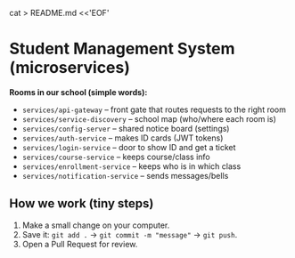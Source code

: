 





cat > README.md <<'EOF'
# Student Management System (microservices)

**Rooms in our school (simple words):**
- `services/api-gateway` – front gate that routes requests to the right room
- `services/service-discovery` – school map (who/where each room is)
- `services/config-server` – shared notice board (settings)
- `services/auth-service` – makes ID cards (JWT tokens)
- `services/login-service` – door to show ID and get a ticket
- `services/course-service` – keeps course/class info
- `services/enrollment-service` – keeps who is in which class
- `services/notification-service` – sends messages/bells

## How we work (tiny steps)
1. Make a small change on your computer.
2. Save it: `git add .` → `git commit -m "message"` → `git push`.
3. Open a Pull Request for review.

